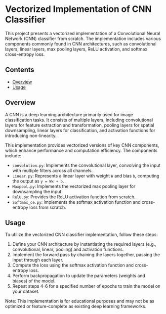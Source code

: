# Vectorized Implementation of CNN Classifier

This project presents a vectorized implementation of a Convolutional Neural Network (CNN) classifier from scratch. The implementation includes various components commonly found in CNN architectures, such as convolutional layers, linear layers, max pooling layers, ReLU activation, and softmax cross-entropy loss.

## Contents

- [Overview](#overview)
- [Usage](#usage)

## Overview

A CNN is a deep learning architecture primarily used for image classification tasks. It consists of multiple layers, including convolutional layers for feature extraction and transformation, pooling layers for spatial downsampling, linear layers for classification, and activation functions for introducing non-linearity.

This implementation provides vectorized versions of key CNN components, which enhance performance and computation efficiency. The components include:
- `convolution.py`: Implements the convolutional layer, convolving the input with multiple filters across all channels.
- `Linear.py`: Represents a linear layer with weight `W` and bias `b`, computing the output as `y = Wx + b`.
- `Maxpool.py`: Implements the vectorized max pooling layer for downsampling the input.
- `RelU.py`: Provides the ReLU activation function from scratch.
- `Softmax_ce.py`: Implements the softmax activation function and cross-entropy loss from scratch.

## Usage

To utilize the vectorized CNN classifier implementation, follow these steps:
1. Define your CNN architecture by instantiating the required layers (e.g., convolutional, linear, pooling) and activation functions.
2. Implement the forward pass by chaining the layers together, passing the input through each layer.
3. Compute the loss using the softmax activation function and cross-entropy loss.
4. Perform backpropagation to update the parameters (weights and biases) of the model.
5. Repeat steps 4-6 for a specified number of epochs to train the model on your dataset.



Note: This implementation is for educational purposes and may not be as optimized or feature-complete as existing deep learning frameworks.
